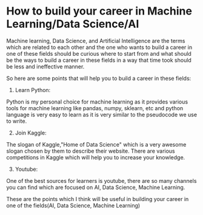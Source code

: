 
# How to build your career in Machine Learning/Data Science/AI

Machine learning, Data Science, and Artificial Intelligence are the terms which are related to each other and the one who wants to build a career in one of these fields should be curious where to start from and what should be the ways to build a career in these fields in a way that time took should be less and ineffective manner.

So here are some points that will help you to build a career in these fields:

1) Learn Python:

Python is my personal choice for machine learning as it provides various tools for machine learning like pandas, numpy, sklearn, etc
and python language is very easy to learn as it is very similar to the pseudocode we use to write.

2) Join Kaggle:
 
The slogan of Kaggle,"Home of Data Science" which is a very awesome slogan chosen by them to describe their website. There are various competitions in Kaggle which will help you to increase your knowledge.

3) Youtube:

One of the best sources for learners is youtube, there are so many channels you can find which are focused on AI, Data Science, Machine Learning.

These are the points which I think will be useful in building your career in one of the fields(AI, Data Science, Machine Learning)

